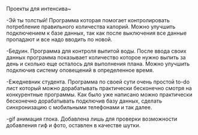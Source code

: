 Проекты для интенсива~

-Эй ты толстый!
Программа которая помогает контролировать потребление правильного количества калорий.
Можно улучшить подключением к базе данных, так как после выключения все данные пропадают и все надо вводить по новой.


-Бедуин.
Программа для контроля выпитой воды.
После ввода своих данных программа показывает количество которое нужно выпить за день и сколько еще осталось для выполнения плана.
Можно улучшить подключив систему оповещений в определенное время.


-Ежедневник студента.
Программа по своей сути очень простой to-do лист который можно дорабатывать практически бесконечно смотря на конкурентные программы.
Как было уже написано можно практически бесконечно дорабатывать подключив базу данных, сделать синхронизацию с мобильными телефонами и так далее.

-gif анимация глока.
Добавлена лишь для проверки возможности добавления гиф и фото, оставлен в качестве шутки.
